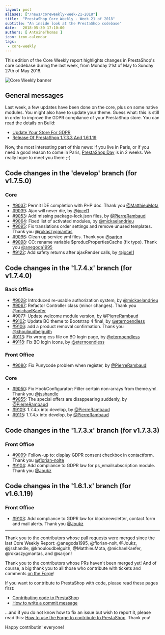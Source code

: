 ```yaml
---
layout: post
aliases: ["/news/coreweekly-week-21-2018"]
title:  "PrestaShop Core Weekly - Week 21 of 2018"
subtitle: "An inside look at the PrestaShop codebase"
date:   2018-05-30 17:10:00
authors: [ AntoineThomas ]
icon: icon-calendar
tags:
 - core-weekly
---
```


This edition of the Core Weekly report highlights changes in PrestaShop's core codebase during the last week, from Monday 21st of May to Sunday 27th of May 2018.

![Core Weekly banner](/assets/images/2017/04/core_weekly_banner.jpg)


## General messages

Last week, a few updates have been done on the core, plus on some native modules. You might also have to update your theme. Guess what: this is still in order to improve the GDPR compliance of your PrestaShop store. You can read the details on Build:

* [Update Your Store For GDPR](http://build.prestashop.com/news/update-your-prestashop-store/)
* [Release Of PrestaShop 1.7.3.3 And 1.6.1.19](http://build.prestashop.com/news/prestashop-1-7-3-3-1-6-1-19-maintenance-releases/)

Now, the most interesting part of this news: if you live in Paris, or if you need a good reason to come in Paris, [PrestaShop Day](https://prestashopday.com) is in 2 weeks. We really hope to meet you there ;-)

## Code changes in the 'develop' branch (for v1.7.5.0)

### Core

* [#9037](https://github.com/PrestaShop/PrestaShop/pull/9037): Permit IDE completion with PHP doc. Thank you [@MatthieuMota](https://github.com/MatthieuMota)
* [#9039](https://github.com/PrestaShop/PrestaShop/pull/9039): Ajax will never die, by [@jocel1](https://github.com/jocel1)
* [#9053](https://github.com/PrestaShop/PrestaShop/pull/9053): Add missing package-lock.json files, by [@PierreRambaud](https://github.com/PierreRambaud)
* [#9064](https://github.com/PrestaShop/PrestaShop/pull/9064): Fixed list of activated modules, by [@mickaelandrieu](https://github.com/mickaelandrieu)
* [#9095](https://github.com/PrestaShop/PrestaShop/pull/9095): Fix translations order settings and remove unused templates. Thank you [@rokaszygmantas](https://github.com/rokaszygmantas)
* [#9096](https://github.com/PrestaShop/PrestaShop/pull/9096): Clean up service yml files. Thank you [@sarjon](https://github.com/sarjon)
* [#9098](https://github.com/PrestaShop/PrestaShop/pull/9098): CO: rename variable $producPropertiesCache (fix typo). Thank you [@anegoda1995](https://github.com/anegoda1995)
* [#9122](https://github.com/PrestaShop/PrestaShop/pull/9122): Add safety returns after ajaxRender calls, by [@jocel1](https://github.com/jocel1)


## Code changes in the '1.7.4.x' branch (for v1.7.4.0)

### Back Office

* [#9028](https://github.com/PrestaShop/PrestaShop/pull/9028): Introduced re-usable authorization system, by [@mickaelandrieu](https://github.com/mickaelandrieu)
* [#9067](https://github.com/PrestaShop/PrestaShop/pull/9067): Refactor Controller class (minor changes). Thank you [@michaelKaefer](https://github.com/michaelKaefer)
* [#9077](https://github.com/PrestaShop/PrestaShop/pull/9077): Update welcome module version, by [@PierreRambaud](https://github.com/PierreRambaud)
* [#9102](https://github.com/PrestaShop/PrestaShop/pull/9102): Update BO theme to Bootstrap 4 final, by [@eternoendless](https://github.com/eternoendless)
* [#9106](https://github.com/PrestaShop/PrestaShop/pull/9106): add a product removal confirmation. Thank you [@khouloudbelguith](https://github.com/khouloudbelguith)
* [#9113](https://github.com/PrestaShop/PrestaShop/pull/9113): Fix wrong css file on BO login page, by [@eternoendless](https://github.com/eternoendless)
* [#9118](https://github.com/PrestaShop/PrestaShop/pull/9118): Fix BO login icons, by [@eternoendless](https://github.com/eternoendless)


### Front Office

* [#9080](https://github.com/PrestaShop/PrestaShop/pull/9080):  Fix Punycode problem when register, by [@PierreRambaud](https://github.com/PierreRambaud)


### Core

* [#9050](https://github.com/PrestaShop/PrestaShop/pull/9050): Fix HookConfigurator: Filter certain non-arrays from theme.yml. Thank you [@jsshandle](https://github.com/jsshandle)
* [#9055](https://github.com/PrestaShop/PrestaShop/pull/9055): The special offers are disappearing suddenly, by [@PierreRambaud](https://github.com/PierreRambaud)
* [#9109](https://github.com/PrestaShop/PrestaShop/pull/9109): 1.7.4.x into develop, by [@PierreRambaud](https://github.com/PierreRambaud)
* [#9115](https://github.com/PrestaShop/PrestaShop/pull/9115): 1.7.4.x into develop, by [@PierreRambaud](https://github.com/PierreRambaud)


## Code changes in the '1.7.3.x' branch (for v1.7.3.3)

### Front Office

* [#9099](https://github.com/PrestaShop/PrestaShop/pull/9099): Follow-up to: display GDPR consent checkbox in contactform. Thank you [@florian-nolte](https://github.com/florian-nolte)
* [#9104](https://github.com/PrestaShop/PrestaShop/pull/9104): Add compliance to GDPR law for ps_emailsubscription module. Thank you [@Joukz](https://github.com/Joukz)


## Code changes in the '1.6.1.x' branch (for v1.6.1.19)

### Front Office

* [#9103](https://github.com/PrestaShop/PrestaShop/pull/9103): Add compliance to GDPR law for blocknewsletter, contact form and mail alerts. Thank you [@Joukz](https://github.com/Joukz)


<hr />

Thank you to the contributors whose pull requests were merged since the last Core Weekly Report: @anegoda1995, @florian-nolt, @Joukz, @jsshandle, @khouloudbelguith, @MatthieuMota, @michaelKaefer, @rokaszygmantas, and @sarjon!

Thank you to the contributors whose PRs haven't been merged yet! And of course, a big thank you to all those who contribute with tickets and comments [on the Forge](http://forge.prestashop.com/)!

If you want to contribute to PrestaShop with code, please read these pages first:

 * [Contributing code to PrestaShop](http://doc.prestashop.com/display/PS16/Contributing+code+to+PrestaShop)
 * [How to write a commit message](http://doc.prestashop.com/display/PS16/How+to+write+a+commit+message)

...and if you do not know how to fix an issue but wish to report it, please read this: [How to use the Forge to contribute to PrestaShop](http://doc.prestashop.com/display/PS16/How+to+use+the+Forge+to+contribute+to+PrestaShop). Thank you!

Happy contributin' everyone!
